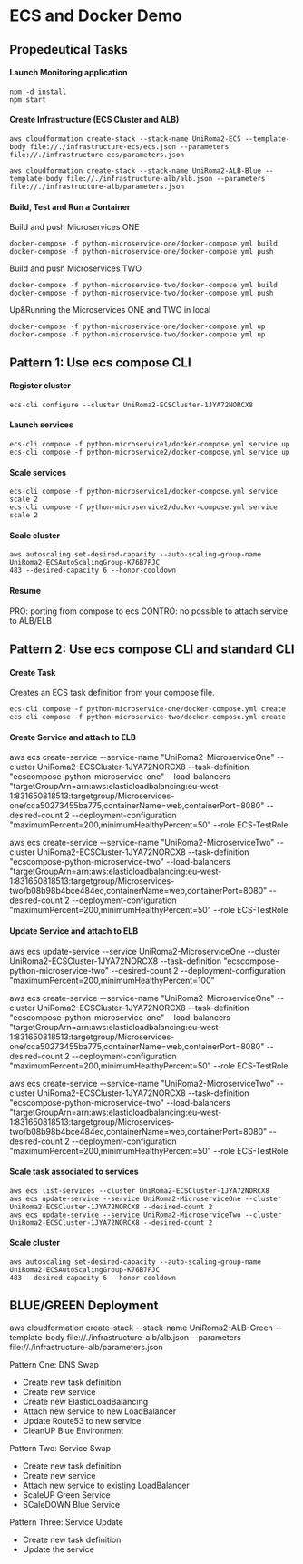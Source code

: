 # ECS and Docker Demo

## Propedeutical Tasks

#### Launch Monitoring application

```
npm -d install
npm start
```

#### Create Infrastructure (ECS Cluster and ALB)

```
aws cloudformation create-stack --stack-name UniRoma2-ECS --template-body file://./infrastructure-ecs/ecs.json --parameters file://./infrastructure-ecs/parameters.json

aws cloudformation create-stack --stack-name UniRoma2-ALB-Blue --template-body file://./infrastructure-alb/alb.json --parameters file://./infrastructure-alb/parameters.json
```

#### Build, Test and Run a Container

Build and push Microservices ONE

```
docker-compose -f python-microservice-one/docker-compose.yml build
docker-compose -f python-microservice-one/docker-compose.yml push
```

Build and push Microservices TWO

```
docker-compose -f python-microservice-two/docker-compose.yml build
docker-compose -f python-microservice-two/docker-compose.yml push
```

Up&Running the Microservices ONE and TWO in local

```
docker-compose -f python-microservice-one/docker-compose.yml up
docker-compose -f python-microservice-two/docker-compose.yml up
```

## Pattern 1: Use ecs compose CLI

#### Register cluster

```
ecs-cli configure --cluster UniRoma2-ECSCluster-1JYA72NORCX8
```

#### Launch services

```
ecs-cli compose -f python-microservice1/docker-compose.yml service up
ecs-cli compose -f python-microservice2/docker-compose.yml service up
```

#### Scale services

```
ecs-cli compose -f python-microservice1/docker-compose.yml service scale 2
ecs-cli compose -f python-microservice2/docker-compose.yml service scale 2
```

#### Scale cluster

```
aws autoscaling set-desired-capacity --auto-scaling-group-name UniRoma2-ECSAutoScalingGroup-K76B7PJC
483 --desired-capacity 6 --honor-cooldown
```
#### Resume
PRO: porting from compose to ecs
CONTRO: no possible to attach service to ALB/ELB

## Pattern 2: Use ecs compose CLI and standard CLI

#### Create Task

Creates an ECS task definition from your compose file.
```
ecs-cli compose -f python-microservice-one/docker-compose.yml create
ecs-cli compose -f python-microservice-two/docker-compose.yml create
```

#### Create Service and attach to ELB
aws ecs create-service --service-name "UniRoma2-MicroserviceOne" --cluster UniRoma2-ECSCluster-1JYA72NORCX8 --task-definition "ecscompose-python-microservice-one" --load-balancers "targetGroupArn=arn:aws:elasticloadbalancing:eu-west-1:831650818513:targetgroup/Microservices-one/cca50273455ba775,containerName=web,containerPort=8080" --desired-count 2 --deployment-configuration "maximumPercent=200,minimumHealthyPercent=50" --role ECS-TestRole

aws ecs create-service --service-name "UniRoma2-MicroserviceTwo" --cluster UniRoma2-ECSCluster-1JYA72NORCX8 --task-definition "ecscompose-python-microservice-two" --load-balancers "targetGroupArn=arn:aws:elasticloadbalancing:eu-west-1:831650818513:targetgroup/Microservices-two/b08b98b4bce484ec,containerName=web,containerPort=8080" --desired-count 2 --deployment-configuration "maximumPercent=200,minimumHealthyPercent=50" --role ECS-TestRole

#### Update Service and attach to ELB
aws ecs update-service --service UniRoma2-MicroserviceOne --cluster UniRoma2-ECSCluster-1JYA72NORCX8 --task-definition "ecscompose-python-microservice-two" --desired-count 2 --deployment-configuration "maximumPercent=200,minimumHealthyPercent=100"

aws ecs create-service --service-name "UniRoma2-MicroserviceOne" --cluster UniRoma2-ECSCluster-1JYA72NORCX8 --task-definition "ecscompose-python-microservice-one" --load-balancers "targetGroupArn=arn:aws:elasticloadbalancing:eu-west-1:831650818513:targetgroup/Microservices-one/cca50273455ba775,containerName=web,containerPort=8080" --desired-count 2 --deployment-configuration "maximumPercent=200,minimumHealthyPercent=50" --role ECS-TestRole

aws ecs create-service --service-name "UniRoma2-MicroserviceTwo" --cluster UniRoma2-ECSCluster-1JYA72NORCX8 --task-definition "ecscompose-python-microservice-two" --load-balancers "targetGroupArn=arn:aws:elasticloadbalancing:eu-west-1:831650818513:targetgroup/Microservices-two/b08b98b4bce484ec,containerName=web,containerPort=8080" --desired-count 2 --deployment-configuration "maximumPercent=200,minimumHealthyPercent=50" --role ECS-TestRole


#### Scale task associated to services

```
aws ecs list-services --cluster UniRoma2-ECSCluster-1JYA72NORCX8
aws ecs update-service --service UniRoma2-MicroserviceOne --cluster UniRoma2-ECSCluster-1JYA72NORCX8 --desired-count 2
aws ecs update-service --service UniRoma2-MicroserviceTwo --cluster UniRoma2-ECSCluster-1JYA72NORCX8 --desired-count 2
```

#### Scale cluster

```
aws autoscaling set-desired-capacity --auto-scaling-group-name UniRoma2-ECSAutoScalingGroup-K76B7PJC
483 --desired-capacity 6 --honor-cooldown
```

## BLUE/GREEN Deployment

aws cloudformation create-stack --stack-name UniRoma2-ALB-Green --template-body file://./infrastructure-alb/alb.json --parameters file://./infrastructure-alb/parameters.json

Pattern One: DNS Swap
- Create new task definition
- Create new service
- Create new ElasticLoadBalancing
- Attach new service to new LoadBalancer
- Update Route53 to new service
- CleanUP Blue Environment

Pattern Two: Service Swap
- Create new task definition
- Create new service
- Attach new service to existing LoadBalancer
- ScaleUP Green Service
- SCaleDOWN Blue Service

Pattern Three: Service Update
- Create new task definition
- Update the service

